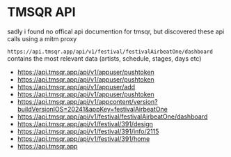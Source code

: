 # TMSQR API

sadly i found no offical api documention for tmsqr, but discovered these api calls using a mitm proxy

`https://api.tmsqr.app/api/v1/festival/festivalAirbeatOne/dashboard` contains the most relevant data (artists, schedule, stages, days etc)


- https://api.tmsqr.app/api/v1/appuser/pushtoken
- https://api.tmsqr.app/api/v1/appuser/pushtoken
- https://api.tmsqr.app/api/v1/appuser/add
- https://api.tmsqr.app/api/v1/appuser/pushtoken
- https://api.tmsqr.app/api/v1/appcontent/version?buildVersionIOS=20241&appKey=festivalAirbeatOne
- https://api.tmsqr.app/api/v1/festival/festivalAirbeatOne/dashboard
- https://api.tmsqr.app/api/v1/festival/391/design
- https://api.tmsqr.app/api/v1/festival/391/info/2115
- https://api.tmsqr.app/api/v1/festival/391/home
- https://api.tmsqr.app